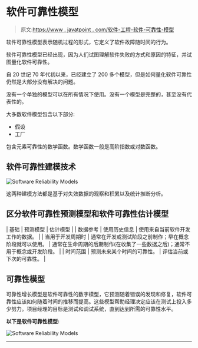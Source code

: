 # 软件可靠性模型

> 原文:[https://www . javatpoint . com/软件-工程-软件-可靠性-模型](https://www.javatpoint.com/software-engineering-software-reliability-models)

软件可靠性模型表示随机过程的形式，它定义了软件故障随时间的行为。

软件可靠性模型已经出现，因为人们试图理解软件失败的方式和原因的特征，并试图量化软件可靠性。

自 20 世纪 70 年代初以来，已经建立了 200 多个模型，但是如何量化软件可靠性仍然是大部分没有解决的问题。

没有一个单独的模型可以在所有情况下使用。没有一个模型是完整的，甚至没有代表性的。

大多数软件模型包含以下部分:

*   假设
*   工厂

包含元素可靠性的数学函数。数学函数一般是高阶指数或对数函数。

## 软件可靠性建模技术

![Software Reliability Models](../Images/0bf68b083d4aa3124dd9e7d6482ec0c7.png)

这两种建模方法都是基于对失效数据的观察和积累以及统计推断分析。

## 区分软件可靠性预测模型和软件可靠性估计模型

| 基础 | 预测模型 | 估计模型 |
| 数据参考 | 使用历史信息 | 使用来自当前软件开发工作的数据。 |
| 当用于开发周期时 | 通常在开发或测试阶段之前制作；早在概念阶段就可以使用。 | 通常在生命周期的后期制作(在收集了一些数据之后)；通常不用于概念或开发阶段。 |
| 时间范围 | 预测未来某个时间的可靠性。 | 评估当前或下次的可靠性。 |

## 可靠性模型

可靠性增长模型是软件可靠性的数字模型，它预测随着错误的发现和修复，软件可靠性应该如何随着时间的推移而提高。这些模型帮助经理决定应该在测试上投入多少努力。项目经理的目标是测试和调试系统，直到达到所需的可靠性水平。

**以下是软件可靠性模型:**

![Software Reliability Models](../Images/fb90f5074bd654ce58f9be9ef2d3f96d.png)

* * *